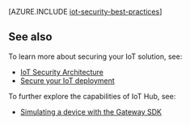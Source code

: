 <properties
 pageTitle="Azure IoT security best practices | Azure"
 description="IoT security best practices for securing your IoT infrastructure. Includes recommendations for solution developers, solution deployers, and solution operators"
 services="iot-hub"
 documentationCenter=""
 authors="YuriDio"
 manager="timlt"
 editor=""/>

<tags
 ms.service="iot-hub"
 ms.devlang="na"
 ms.topic="article"
 ms.tgt_pltfrm="na"
 ms.workload="na"
 ms.date="10/17/2016"
 ms.author="yurid"/>
 
[AZURE.INCLUDE [iot-security-best-practices](../../includes/iot-security-best-practices.md)]

## See also

To learn more about securing your IoT solution, see:

- [IoT Security Architecture][lnk-security-architecture]
- [Secure your IoT deployment][lnk-security-deployment]

To further explore the capabilities of IoT Hub, see:

- [Simulating a device with the Gateway SDK][lnk-gateway]

[lnk-security-architecture]: /documentation/articles/iot-hub-security-architecture/
[lnk-security-deployment]: /documentation/articles/iot-hub-security-deployment/

[lnk-gateway]: /documentation/articles/iot-hub-linux-gateway-sdk-simulated-device/
